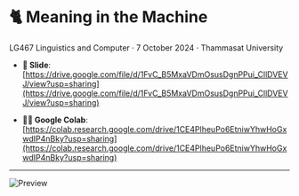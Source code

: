 # 🐈  Meaning in the Machine

LG467 Linguistics and Computer · 7 October 2024 · Thammasat University

- **👀 Slide**: [https://drive.google.com/file/d/1FvC_B5MxaVDmOsusDgnPPui_CllDVEVJ/view?usp=sharing](https://drive.google.com/file/d/1FvC_B5MxaVDmOsusDgnPPui_CllDVEVJ/view?usp=sharing)

- **🧑‍💻 Google Colab**: [https://colab.research.google.com/drive/1CE4PlheuPo6EtniwYhwHoGxwdIP4nBky?usp=sharing](https://colab.research.google.com/drive/1CE4PlheuPo6EtniwYhwHoGxwdIP4nBky?usp=sharing)

---

![Preview](https://github.com/user-attachments/assets/9565c505-ff1b-4904-b471-c785ebe4f6db)
